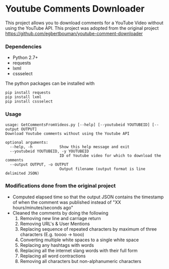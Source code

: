 # Youtube Comments Downloader
This project allows you to download comments for a YouTube Video without using the YouTube API. 
This project was adopted from the original project https://github.com/egbertbouman/youtube-comment-downloader

### Dependencies
* Python 2.7+
* requests
* lxml
* cssselect


The python packages can be installed with

    pip install requests
    pip install lxml
    pip install cssselect
    
  
### Usage
```
usage: GetCommentsFromVideos.py [--help] [--youtubeid YOUTUBEID] [--output OUTPUT]
Download Youtube comments without using the Youtube API

optional arguments:
  --help, -h            Show this help message and exit
  --youtubeid YOUTUBEID, -y YOUTUBEID
                        ID of Youtube video for which to download the comments
  --output OUTPUT, -o OUTPUT
                        Output filename (output format is line delimited JSON)
```

### Modifications done from the original project
* Computed elapsed time so that the output JSON contains the timestamp of when the comment was published instead of "XX hours/minutes/seconds ago"
* Cleaned the comments by doing the following
    1. Removing new line and carriage return
    2. Removing URL's & User Mentions
    3. Replacing sequence of repeated characters by maximum of three characters (E.g. toooo -> tooo)
    4. Converting multiple white spaces to a single white space
    5. Replacing any hashtags with words
    6. Replacing all the internet slang words with their full form
    7. Replacing all word contractions
    8. Removing all characters but non-alphanumeric characters